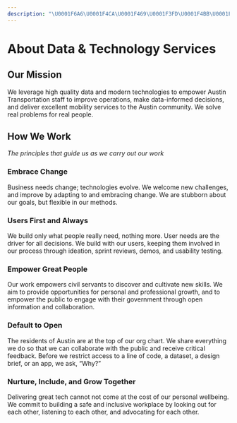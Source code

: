 ```yaml
---
description: "\U0001F6A6\U0001F4CA\U0001F469\U0001F3FD‍\U0001F4BB\U0001F4BB\U0001F6F5\U0001F68F\U0001F9BA\U0001F468\U0001F3FB‍\U0001F4BC\U0001F9D1\U0001F3FD‍\U0001F4BB\U0001F4F1\U0001F9D1\U0001F3FC‍\U0001F4BB\U0001F5FA️\U0001F6F4\U0001F6E3️\U0001F4C8\U0001F469\U0001F3FE‍\U0001F4BC\U0001F6B2☎️\U0001F469\U0001F3FB‍\U0001F4BB\U0001F6A7\U0001F45F\U0001F5A5️"
---
```


# About Data & Technology Services

## Our Mission

We leverage high quality data and modern technologies to empower Austin Transportation staff to improve operations, make data-informed decisions, and deliver excellent mobility services to the Austin community. We solve real problems for real people.

## How We Work

_The principles that guide us as we carry out our work_

### Embrace Change

Business needs change; technologies evolve. We welcome new challenges, and improve by adapting to and embracing change. We are stubborn about our goals, but flexible in our methods.

### Users First and Always

We build only what people really need, nothing more. User needs are the driver for all decisions. We build with our users, keeping them involved in our process through ideation, sprint reviews, demos, and usability testing.

### Empower Great People

Our work empowers civil servants to discover and cultivate new skills. We aim to provide opportunities for personal and professional growth, and to empower the public to engage with their government through open information and collaboration.

### Default to Open

The residents of Austin are at the top of our org chart. We share everything we do so that we can collaborate with the public and receive critical feedback. Before we restrict access to a line of code, a dataset, a design brief, or an app, we ask, “Why?”

### Nurture, Include, and Grow Together

Delivering great tech cannot not come at the cost of our personal wellbeing. We commit to building a safe and inclusive workplace by looking out for each other, listening to each other, and advocating for each other.


